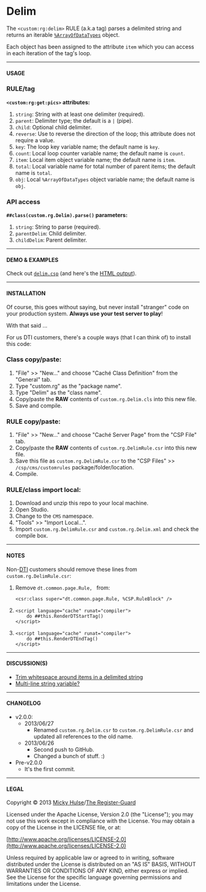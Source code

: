 # Delim

The `<custom:rg:delim>` RULE (a.k.a tag) parses a delimited string and returns an iterable [`%ArrayOfDataTypes`](http://docs.intersystems.com/cache20091/csp/documatic/%25CSP.Documatic.cls?APP=1&CLASSNAME=%25Library.ArrayOfDataTypes) object.

Each object has been assigned to the attribute `item` which you can access in each iteration of the tag's loop.

---

#### USAGE

### RULE/tag

**`<custom:rg:get:pics>` attributes:**

1. `string`: String with at least one delimiter (required).
1. `parent`: Delimiter type; the default is a `|` (pipe).
1. `child`: Optional child delimiter.
1. `reverse`: Use to reverse the direction of the loop; this attribute does not require a value.
1. `key`: The loop key variable name; the default name is `key`.
1. `count`: Local loop counter variable name; the default name is `count`.
1. `item`: Local item object variable name; the default name is `item`.
1. `total`: Local variable name for total number of parent items; the default name is `total`.
1. `obj`: Local `%ArrayOfDataTypes` object variable name; the default name is `obj`.

### API access

**`##class(custom.rg.Delim).parse()` parameters:**

1. `string`: String to parse (required).
1. `parentDelim`: Child delimiter.
1. `childDelim`: Parent delimiter.

---

#### DEMO & EXAMPLES

Check out [`delim.csp`](https://github.com/registerguard/delim/blob/master/delim/delim.csp) (and here's the [HTML output](http://registerguard.github.io/delim/)).

---

#### INSTALLATION

Of course, this goes without saying, but never install "stranger" code on your production system. **Always use your test server to play**!

With that said ...

For us DTI customers, there's a couple ways (that I can think of) to install this code:

### Class copy/paste:

1. "File" >> "New..." and choose "Caché Class Definition" from the "General" tab.
1. Type "custom.rg" as the "package name".
1. Type "Delim" as the "class name".
1. Copy/paste the **RAW** contents of `custom.rg.Delim.cls` into this new file.
1. Save and compile.

### RULE copy/paste:

1. "File" >> "New..." and choose "Caché Server Page" from the "CSP File" tab.
1. Copy/paste the **RAW** contents of `custom.rg.DelimRule.csr` into this new file.
1. Save this file as `custom.rg.DelimRule.csr` to the "CSP Files" >> `/csp/cms/customrules` package/folder/location.
1. Compile.

### RULE/class import local:

1. Download and unzip this repo to your local machine.
1. Open Studio.
1. Change to the `CMS` namespace.
1. "Tools" >> "Import Local...".
1. Import `custom.rg.DelimRule.csr` and `custom.rg.Delim.xml` and check the compile box.

---

#### NOTES

Non-[DTI](http://www.dtint.com/) customers should remove these lines from `custom.rg.DelimRule.csr`:

1. Remove `dt.common.page.Rule, ` from:
	```
	<csr:class super="dt.common.page.Rule, %CSP.RuleBlock" />
	```

1. 
	```
	<script language="cache" runat="compiler">
		do ##this.RenderDTStartTag()
	</script>
	```

1. 
	```
	<script language="cache" runat="compiler">
		do ##this.RenderDTEndTag()
	</script>
	```

---

#### DISCUSSION(S)

* [Trim whitespace around items in a delimited string](https://groups.google.com/d/topic/intersystems-public-cache/8iJV1p3kwD8/discussion)
* [Multi-line string variable?](https://groups.google.com/d/topic/intersystems-public-cache/iG3YnU11igA/discussion)

---

#### CHANGELOG

* v2.0.0:
	* 2013/06/27
		* Renamed `custom.rg.Delim.csr` to `custom.rg.DelimRule.csr` and updated all references to the old name.
	* 2013/06/26
		* Second push to GitHub.
		* Changed a bunch of stuff. :)
* Pre-v2.0.0
	* It's the first commit.

---

#### LEGAL

Copyright &copy; 2013 [Micky Hulse](http://hulse.me)/[The Register-Guard](http://registerguard.com)

Licensed under the Apache License, Version 2.0 (the "License"); you may not use this work except in compliance with the License. You may obtain a copy of the License in the LICENSE file, or at:

[http://www.apache.org/licenses/LICENSE-2.0](http://www.apache.org/licenses/LICENSE-2.0)

Unless required by applicable law or agreed to in writing, software distributed under the License is distributed on an "AS IS" BASIS, WITHOUT WARRANTIES OR CONDITIONS OF ANY KIND, either express or implied. See the License for the specific language governing permissions and limitations under the License.
